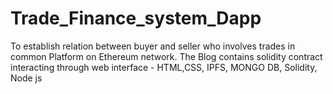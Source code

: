 # Trade_Finance_system_Dapp
To establish relation between buyer and seller who involves trades in common Platform on Ethereum network.
The Blog contains solidity contract interacting through web interface - HTML,CSS, IPFS, MONGO DB, Solidity, Node js
